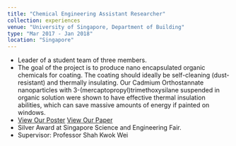```yaml
---
title: "Chemical Engineering Assistant Researcher"
collection: experiences
venue: "University of Singapore, Department of Building"
type: "Mar 2017 - Jan 2018"
location: "Singapore"
---
```


* Leader of a student team of three members.
* The goal of the project is to produce nano encapsulated organic chemicals for coating. The coating should ideally be self-cleaning (dust-resistant) and thermally insulating. Our Cadmium Orthostannate nanoparticles with 3-(mercaptopropyl)trimethoxysilane suspended in organic solution were shown to have effective thermal insulation abilities, which can save massive amounts of energy if painted on windows. 
* <a href="http://YoujingYu99.github.io/files/poster_nus.pdf" target="_blank">View Our Poster</a> <a href="http://YoujingYu99.github.io/files/Report_IRC.pdf" target="_blank">View Our Paper</a>
* Silver Award at Singapore Science and Engineering Fair.
* Supervisor: Professor Shah Kwok Wei